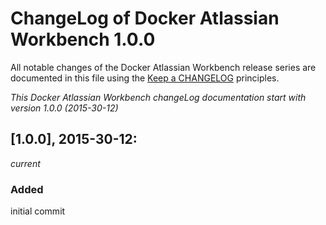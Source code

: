 # ChangeLog of Docker Atlassian Workbench 1.0.0

All notable changes of the Docker Atlassian Workbench release series are documented in this file using the [Keep a CHANGELOG](http://keepachangelog.com/) principles.

_This Docker Atlassian Workbench changeLog documentation start with version 1.0.0 (2015-30-12)_

## [1.0.0], 2015-30-12:
_current_

### Added
initial commit